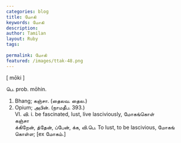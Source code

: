 ```yaml
---
categories: blog
title: மோகி
keywords: மோகி
description: 
author: Tamilan
layout: Ruby
tags: 
 
permalink: மோகி
featured: /images/ttak-48.png
---
```

  
[ mōki ]  
  
பெ. prob. mōhin.   
1. Bhang; கஞ்சா. (தைலவ. தைல.)   
2. Opium; அபின். (நாமதீப. 393.)  
VI. வி. i. be fascinated, lust, live lasciviously, மோகங்கொள்  
கஞ்சா  
க்கிறேன், த்தேன், ப்பேன், க்க, வி.பெ. To lust, to be lascivious, மோகங் கொள்ள; [ex மோகம்.]